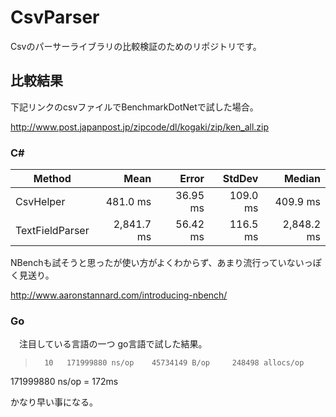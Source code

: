 # CsvParser
Csvのパーサーライブラリの比較検証のためのリポジトリです。



## 比較結果

下記リンクのcsvファイルでBenchmarkDotNetで試した場合。

http://www.post.japanpost.jp/zipcode/dl/kogaki/zip/ken_all.zip

### C#

|              Method |       Mean |    Error |   StdDev |     Median |
|-------------------- |-----------:|---------:|---------:|-----------:|
|       CsvHelper |   481.0 ms | 36.95 ms | 109.0 ms |   409.9 ms |
| TextFieldParser | 2,841.7 ms | 56.42 ms | 116.5 ms | 2,848.2 ms |

NBenchも試そうと思ったが使い方がよくわからず、あまり流行っていないっぽく見送り。

http://www.aaronstannard.com/introducing-nbench/

### Go

　注目している言語の一つ go言語で試した結果。

>       10	 171999880 ns/op	45734149 B/op	  248498 allocs/op

171999880 ns/op = 172ms

かなり早い事になる。
